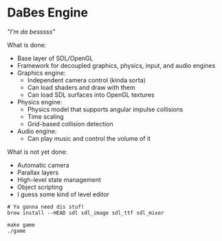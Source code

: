 DaBes Engine
============

_"I'm da besssss"_

What is done:
* Base layer of SDL/OpenGL
* Framework for decoupled graphics, physics, input, and audio engines
* Graphics engine:
    * Independent camera control (kinda sorta)
    * Can load shaders and draw with them
    * Can load SDL surfaces into OpenGL textures
* Physics engine:
    * Physics model that supports angular impulse collisions
    * Time scaling
    * Grid-based collision detection
* Audio engine:
    * Can play music and control the volume of it

What is not yet done:
* Automatic camera
* Parallax layers
* High-level state management
* Object scripting
* I guess some kind of level editor

```
# Ya gonna need dis stuf!
brew install --HEAD sdl sdl_image sdl_ttf sdl_mixer

make game
./game
```
